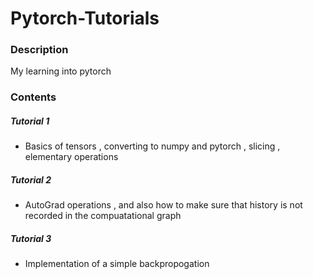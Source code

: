 # Pytorch-Tutorials

### Description 
 My learning into pytorch 

### Contents 

##### Tutorial 1 
- Basics of tensors , converting to numpy and pytorch , slicing , elementary operations 

##### Tutorial 2 
- AutoGrad operations , and also how to make sure that history is not recorded in the compuatational graph 


##### Tutorial 3 
- Implementation of a simple backpropogation 